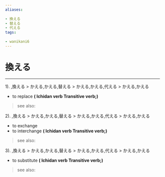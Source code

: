 ```yaml
---
aliases:
    
- 換える
- 替える
- 代える
tags:
    
- wanikani6
---
```


# 換える
---
1).
,換える > かえる,かえる,替える > かえる,かえる,代える > かえる,かえる

- to replace
**( Ichidan verb Transitive verb;)**
> see also: 
            
2).
,換える > かえる,かえる,替える > かえる,かえる,代える > かえる,かえる

- to exchange
- to interchange
**( Ichidan verb Transitive verb;)**
> see also: 
            
3).
,換える > かえる,かえる,替える > かえる,かえる,代える > かえる,かえる

- to substitute
**( Ichidan verb Transitive verb;)**
> see also: 
            